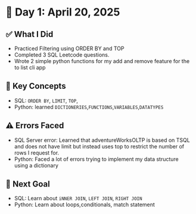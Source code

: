 # 📅 Day 1: April 20, 2025

## ✅ What I Did

- Practiced Filtering using ORDER BY and TOP
- Completed 3 SQL Leetcode questions.
- Wrote 2 simple python functions for my add and remove feature for the to list cli app

## 🧠 Key Concepts

- SQL: `ORDER BY`, `LIMIT`, `TOP`,
- Python: learned `DICTIONERIES`,`FUNCTIONS`,`VARIABLES`,`DATATYPES`

## ⚠️ Errors Faced

- SQL Server error: Learned that adventureWorksOLTP is based on TSQL and does not have limit
  but instead uses top to restrict the number of rows I request for.
- Python: Faced a lot of errors trying to implement my data structure using a dictionary

## 🎯 Next Goal

- SQL: Learn about `iNNER JOIN`, `LEFT JOIN`, `RIGHT JOIN`
- Python: Learn about loops,conditionals, match statement
